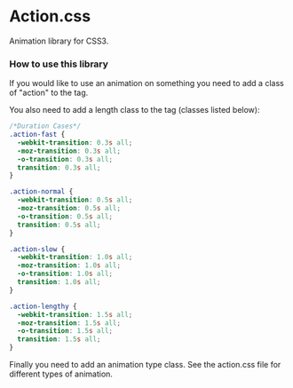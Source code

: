 # Action.css
Animation library for CSS3.

### How to use this library

If you would like to use an animation on something you need to add a class of "action" to the tag.

You also need to add a length class to the tag (classes listed below):

```css
/*Duration Cases*/
.action-fast {
  -webkit-transition: 0.3s all;
  -moz-transition: 0.3s all;
  -o-transition: 0.3s all;
  transition: 0.3s all;
}

.action-normal {
  -webkit-transition: 0.5s all;
  -moz-transition: 0.5s all;
  -o-transition: 0.5s all;
  transition: 0.5s all;
}

.action-slow {
  -webkit-transition: 1.0s all;
  -moz-transition: 1.0s all;
  -o-transition: 1.0s all;
  transition: 1.0s all;
}

.action-lengthy {
  -webkit-transition: 1.5s all;
  -moz-transition: 1.5s all;
  -o-transition: 1.5s all;
  transition: 1.5s all;
}
```

Finally you need to add an animation type class. 
See the action.css file for different types of animation.
